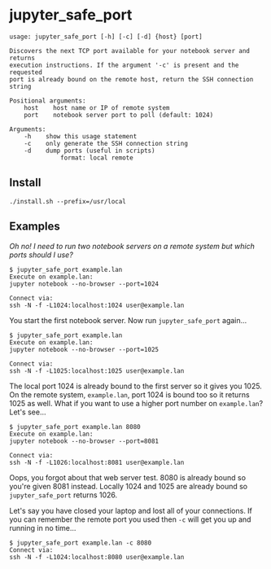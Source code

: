 # jupyter_safe_port

```
usage: jupyter_safe_port [-h] [-c] [-d] {host} [port]

Discovers the next TCP port available for your notebook server and returns
execution instructions. If the argument '-c' is present and the requested
port is already bound on the remote host, return the SSH connection string

Positional arguments:
    host    host name or IP of remote system
    port    notebook server port to poll (default: 1024)

Arguments:
    -h    show this usage statement
    -c    only generate the SSH connection string
    -d    dump ports (useful in scripts)
              format: local remote
```

## Install

```
./install.sh --prefix=/usr/local
```

## Examples

_Oh no! I need to run two notebook servers on a remote system but which ports should I use?_

```
$ jupyter_safe_port example.lan
Execute on example.lan:
jupyter notebook --no-browser --port=1024

Connect via:
ssh -N -f -L1024:localhost:1024 user@example.lan
```

You start the first notebook server. Now run `jupyter_safe_port` again...

```
$ jupyter_safe_port example.lan
Execute on example.lan:
jupyter notebook --no-browser --port=1025

Connect via:
ssh -N -f -L1025:localhost:1025 user@example.lan
```

The local port 1024 is already bound to the first server so it gives you 1025. On the remote system, `example.lan`, port 1024 is bound too so it returns 1025 as well. What if you want to use a higher port number on `example.lan`? Let's see...

```
$ jupyter_safe_port example.lan 8080
Execute on example.lan:
jupyter notebook --no-browser --port=8081

Connect via:
ssh -N -f -L1026:localhost:8081 user@example.lan
```

Oops, you forgot about that web server test. 8080 is already bound so you're given 8081 instead. Locally 1024 and 1025 are already bound so `jupyter_safe_port` returns 1026.

Let's say you have closed your laptop and lost all of your connections. If you can remember the remote port you used then `-c` will get you up and running in no time...
 
```
$ jupyter_safe_port example.lan -c 8080
Connect via:
ssh -N -f -L1024:localhost:8080 user@example.lan
```
